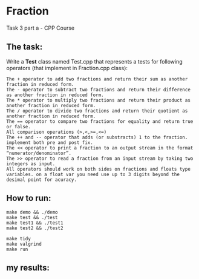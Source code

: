 # Fraction
Task 3 part a - CPP Course
## The task:
Write a **Test** class named Test.cpp that represents a tests for following operators</div>
(that implement in Fraction.cpp class): </div>

    The + operator to add two fractions and return their sum as another fraction in reduced form.
    The - operator to subtract two fractions and return their difference as another fraction in reduced form.
    The * operator to multiply two fractions and return their product as another fraction in reduced form.
    The / operator to divide two fractions and return their quotient as another fraction in reduced form.
    The == operator to compare two fractions for equality and return true or false.
    All comparison operations (>,<,>=,<=)
    The ++ and -- operator that adds (or substracts) 1 to the fraction. implement both pre and post fix.
    The << operator to print a fraction to an output stream in the format “numerator/denominator”.
    The >> operator to read a fraction from an input stream by taking two integers as input.
    All operators should work on both sides on fractions and floats type variables. on a float var you need use up to 3 digits beyond the desimal point for acuracy.
</div>

## How to run:</div>

<div dir='ltr'>

    make demo && ./demo
	make test && ./test
  	make test1 && ./test1
  	make test2 && ./test2
  

</div>

<div dir='ltr'>

    make tidy
    make valgrind
    make run

</div>

## my results:</div>


